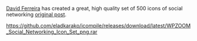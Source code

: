 <a title="David Ferreira" href="http://themeforest.net/user/davidsife" target="_blank">David Ferreira</a> has created a great, high quality set of 500 icons of social networking <a href="http://www.wpzoom.com/wpzoom/500-free-icons-wpzoom-social-networking-icon-set/">original post</a>.

<a href="https://github.com/eladkarako/icompile/releases/download/latest/WPZOOM_Social_Networking_Icon_Set_png.rar">https://github.com/eladkarako/icompile/releases/download/latest/WPZOOM_Social_Networking_Icon_Set_png.rar</a>